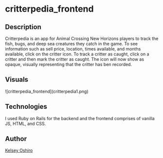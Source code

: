 # critterpedia_frontend
<h2>Description</h2>
Critterpedia is an app for Animal Crossing New Horizons players to track the fish, bugs, and deep sea creatures they catch in the game.
To see information such as sell price, location, times available, and months available, click on the critter icon.  To track a critter as caught, click on
a critter and then mark the critter as caught.  The icon will now show as opaque, visually representing that the critter has ben recorded.

<h2>Visuals</h2>
![critterpedia_frontend](critterpedia1.png)


<h2>Technologies</h2>
I used Ruby on Rails for the backend and the frontend comprises of vanilla JS, HTML, and CSS.

<h2>Author</h2>
<a href="https://github.com/kelseymosh"> Kelsey Oshiro</a>
